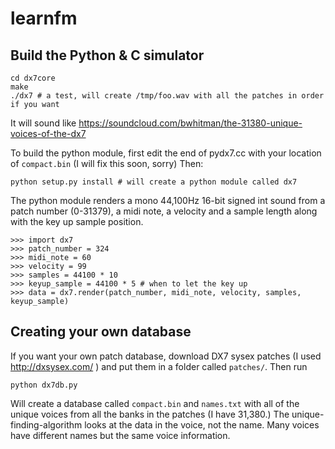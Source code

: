 # learnfm


## Build the Python & C simulator

```
cd dx7core
make
./dx7 # a test, will create /tmp/foo.wav with all the patches in order if you want
```

It will sound like https://soundcloud.com/bwhitman/the-31380-unique-voices-of-the-dx7


To build the python module, first edit the end of pydx7.cc with your location of `compact.bin` (I will fix this soon, sorry)
Then:

```
python setup.py install # will create a python module called dx7
```

The python module renders a mono 44,100Hz 16-bit signed int sound from a patch number (0-31379), a midi note, a velocity and a sample length along with the key up sample position.

```
>>> import dx7
>>> patch_number = 324 
>>> midi_note = 60
>>> velocity = 99
>>> samples = 44100 * 10 
>>> keyup_sample = 44100 * 5 # when to let the key up
>>> data = dx7.render(patch_number, midi_note, velocity, samples, keyup_sample)
```

## Creating your own database

If you want your own patch database, download DX7 sysex patches (I used http://dxsysex.com/ ) and put them in a folder called `patches/`. Then run 

```
python dx7db.py
```

Will create a database called `compact.bin` and `names.txt` with all of the unique voices from all the banks in the patches (I have 31,380.) 
The unique-finding-algorithm looks at the data in the voice, not the name. Many voices have different names but the same voice information.